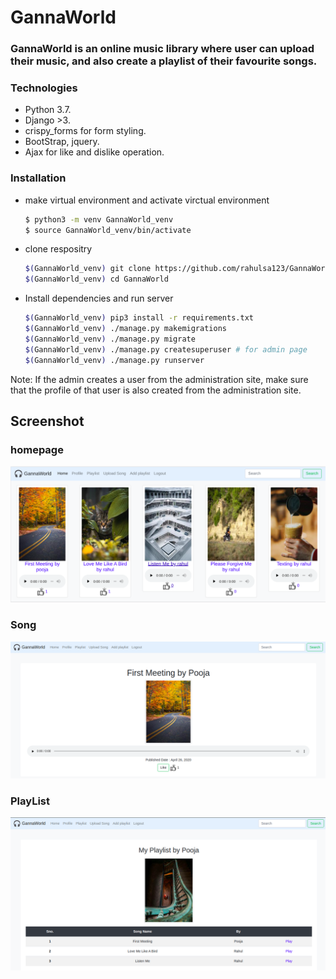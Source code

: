 # GannaWorld

### GannaWorld is an online music library where user can upload their music, and also create a playlist of their favourite songs.

### Technologies

* Python 3.7.
* Django >3.
* crispy_forms for form styling.
* BootStrap, jquery.
* Ajax for like and dislike operation.

### Installation
* make virtual environment and activate virctual environment 
  ```bash
  $ python3 -m venv GannaWorld_venv
  $ source GannaWorld_venv/bin/activate
  ```
* clone respositry
  ```bash
  $(GannaWorld_venv) git clone https://github.com/rahulsa123/GannaWorld.git
  $(GannaWorld_venv) cd GannaWorld
  ```
* Install dependencies and run server
  ```bash
  $(GannaWorld_venv) pip3 install -r requirements.txt
  $(GannaWorld_venv) ./manage.py makemigrations
  $(GannaWorld_venv) ./manage.py migrate
  $(GannaWorld_venv) ./manage.py createsuperuser # for admin page
  $(GannaWorld_venv) ./manage.py runserver
  ```
 Note: If the admin creates a user from the administration site, make sure that the profile of that user is also created from the administration site.
 
 ## Screenshot
 ### homepage
 ![home page](readMe_files/homepage.png)
 
 
 ### Song
 ![song](readMe_files/song.png)
 
 ### PlayList
 ![playlist](readMe_files/playlist.png)
